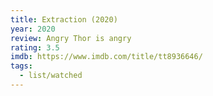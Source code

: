 ```yaml
---
title: Extraction (2020)
year: 2020
review: Angry Thor is angry
rating: 3.5
imdb: https://www.imdb.com/title/tt8936646/
tags:
  - list/watched
---
```

